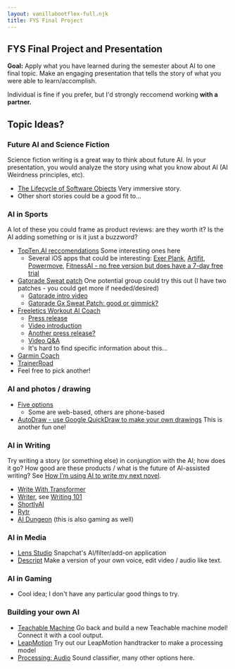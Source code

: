 ```yaml
---
layout: vanillabootflex-full.njk
title: FYS Final Project
---
```


## FYS Final Project and Presentation

**Goal:** Apply what you have learned during the semester about AI to one final topic. Make an engaging presentation that tells the story of what you were able to learn/accomplish.

Individual is fine if you prefer, but I'd strongly reccomend working **with a partner.**

## Topic Ideas?


### Future AI and Science Fiction

Science fiction writing is a great way to think about future AI. In your presentation, you would analyze the story using what you know about AI (AI Weirdness principles, etc).

- [The Lifecycle of Software Objects](https://cpb-us-w2.wpmucdn.com/voices.uchicago.edu/dist/8/644/files/2017/08/Chiang-Lifecycle-of-Software-Objects-q3tsuw.pdf) Very immersive story.
- Other short stories could be a good fit to...

### AI in Sports

A lot of these you could frame as product reviews: are they worth it? Is the AI adding something or is it just a buzzword?

- [TopTen.AI reccomendations](https://topten.ai/best-ai-fitness-and-trainer-apps-review/) Some interesting ones here
    - Several iOS apps that could be interesting: [Exer Plank](https://www.exer.ai/plank), [Artifit](https://artifit.app/), [Powermove](https://apps.apple.com/us/app/powermove-a-i-home-workouts/id1506826636), [FitnessAI - no free version but does have a 7-day free trial](https://www.fitnessai.com/)
- [Gatorade Sweat patch](https://www.gatorade.com/gx/sweatpatch) One potential group could try this out (I have two patches - you could get more if needed/desired)
    - [Gatorade intro video](https://www.youtube.com/watch?v=j-DOS8sUx0k)
    - [Gatorade Gx Sweat Patch: good or gimmick?](https://www.youtube.com/watch?v=UgFIKS143Rc)
- [Freeletics Workout AI Coach](https://www.freeletics.com/en/training/coach/get/)
    - [Press release](https://www.freeletics.com/en/press/news/fitness-and-lifestyle-app-freeletics-unveils-new-ai-algorithm-that-generates-nearly-infinite-customized-workouts/)
    - [Video introduction](https://www.youtube.com/watch?v=o4OaeLBziCY)
    - [Another press release?](https://www.freeletics.com/en/press/news/personal-coaching-meets-machine-learning/)
    - [Video Q&A](https://www.youtube.com/watch?v=_acjiXntgbI)
    - It's hard to find specific information about this...
- [Garmin Coach](https://connect.garmin.com/features/coach/)
- [TrainerRoad](https://www.outsideonline.com/health/training-performance/app-future-ai-workouts/)
- Feel free to pick another!

### AI and photos / drawing

- [Five options](https://www.makeuseof.com/ai-photo-editors-transform-pictures-without-knowing-image-editing/)
    - Some are web-based, others are phone-based
- [AutoDraw - use Google QuickDraw to make your own drawings](https://www.autodraw.com/) This is another fun one!

### AI in Writing

Try writing a story (or something else) in conjungtion with the AI; how does it go? How good are these products / what is the future of AI-assisted writing? 
See [How I’m using AI to write my next novel](https://www.vox.com/future-perfect/2019/8/30/20840194/ai-art-fiction-writing-language-gpt-2).

- [Write With Transformer](https://transformer.huggingface.co)
- [Writer](https://ai-writer.com), see [Writing 101](https://writer.com/blog/category/writing-101/)
- [ShortlyAI](https://shortlyai.com)
- [Rytr](https://rytr.me)
- [AI Dungeon](https://play.aidungeon.io) (this is also gaming as well)


### AI in Media

- [Lens Studio](https://lensstudio.snapchat.com) Snapchat's AI/filter/add-on application
- [Descript](https://www.descript.com) Make a version of your own voice, edit video / audio like text.

### AI in Gaming

- Cool idea; I don't have any particular good things to try.

### Building your own AI

- [Teachable Machine](https://teachablemachine.withgoogle.com) Go back and build a new Teachable machine model! Connect it with a cool output.
- [LeapMotion](https://www.ultraleap.com/tracking/) Try out our LeapMotion handtracker to make a processing model
- [Processing: Audio](https://vimeo.com/276021078) Sound classifier, many other options here.


<!-- 
- Processing - go all the way back to the beginning and work on Processing; consider trying out some of the different inputs available -->